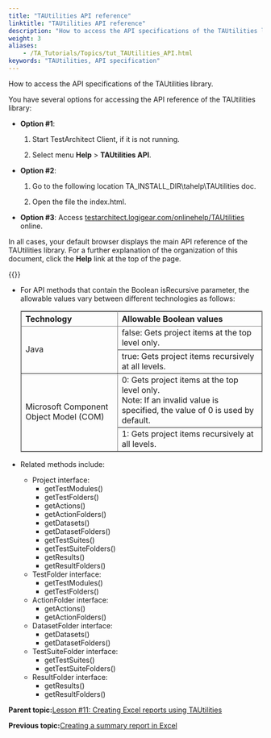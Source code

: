 ```yaml
--- 
title: "TAUtilities API reference"
linktitle: "TAUtilities API reference"
description: "How to access the API specifications of the TAUtilities library."
weight: 3
aliases: 
    - /TA_Tutorials/Topics/tut_TAUtilities_API.html
keywords: "TAUtilities, API specification"
---
```


How to access the API specifications of the TAUtilities library.

You have several options for accessing the API reference of the TAUtilities library:

-   **Option \#1**:

    1.  Start TestArchitect Client, if it is not running.

    2.  Select menu **Help** \> **TAUtilities API**.

-   **Option \#2**:

    1.  Go to the following location TA\_INSTALL\_DIR\\tahelp\\TAUtilities doc.

    2.  Open the file the index.html.

-   **Option \#3**: Access [testarchitect.logigear.com/onlinehelp/TAUtilities](http://testarchitect.logigear.com/onlinehelp/TAUtilities/index.html) online.


In all cases, your default browser displays the main API reference of the TAUtilities library. For a further explanation of the organization of this document, click the **Help** link at the top of the page.

{{<important>}}

-   For API methods that contain the Boolean isRecursive parameter, the allowable values vary between different technologies as follows:

    <table cellpadding="4" cellspacing="0" summary="" id="task_rll_xfl_rm__table_zhg_3fz_tv" class="table" frame="border" border="1" rules="all"><colgroup><col style="width:40%"><col style="width:60%"></colgroup><thead class="thead" style="text-align:left;">                                    <tr>                                        <th class="entry nocellnorowborder" id="d903556e148">Technology</th>                                        <th class="entry cell-norowborder" id="d903556e151">Allowable Boolean values</th>                                    </tr>                                </thead><tbody class="tbody">                                    <tr>                                        <td class="entry nocellnorowborder" rowspan="2" headers="d903556e148 ">Java</td>                                        <td class="entry cell-norowborder" headers="d903556e151 "><span class="keyword option">false</span>:                                                <span class="ph" id="task_rll_xfl_rm__ph.False">Gets project items at the top level                                                only.</span></td>                                    </tr>                                    <tr>                                        <td class="entry cell-norowborder" headers="d903556e151 "><span class="keyword option">true</span>:                                                <span class="ph" id="task_rll_xfl_rm__ph.True">Gets project items recursively at all                                                levels.</span></td>                                    </tr>                                    <tr>                                        <td class="entry nocellnorowborder" rowspan="2" headers="d903556e148 ">Microsoft Component Object Model                                            (COM)</td>                                        <td class="entry cell-norowborder" headers="d903556e151 "><span class="keyword option">0</span>: <span class="ph">Gets project items at the top level                                                only.</span>                                            <div class="note note"><span class="notetitle">Note:</span> If an invalid value is specified, the                                                value of 0 is used by default.</div></td>                                    </tr>                                    <tr>                                        <td class="entry cellrowborder" headers="d903556e151 "><span class="keyword option">1</span>: <span class="ph">Gets project items recursively at all                                                levels.</span></td>                                    </tr>                                </tbody></table>

-   Related methods include:
    -   Project interface:
        -   getTestModules\(\)
        -   getTestFolders\(\)
        -   getActions\(\)
        -   getActionFolders\(\)
        -   getDatasets\(\)
        -   getDatasetFolders\(\)
        -   getTestSuites\(\)
        -   getTestSuiteFolders\(\)
        -   getResults\(\)
        -   getResultFolders\(\)
    -   TestFolder interface:
        -   getTestModules\(\)
        -   getTestFolders\(\)
    -   ActionFolder interface:
        -   getActions\(\)
        -   getActionFolders\(\)
    -   DatasetFolder interface:
        -   getDatasets\(\)
        -   getDatasetFolders\(\)
    -   TestSuiteFolder interface:
        -   getTestSuites\(\)
        -   getTestSuiteFolders\(\)
    -   ResultFolder interface:
        -   getResults\(\)
        -   getResultFolders\(\)

**Parent topic:**[Lesson \#11: Creating Excel reports using TAUtilities](/testarchitect-tutorial/part-3-extending-testarchitect/lesson-11-creating-excel-reports-using-tautilities/)

**Previous topic:**[Creating a summary report in Excel](/testarchitect-tutorial/part-3-extending-testarchitect/lesson-11-creating-excel-reports-using-tautilities/creating-a-summary-report-in-excel/)
